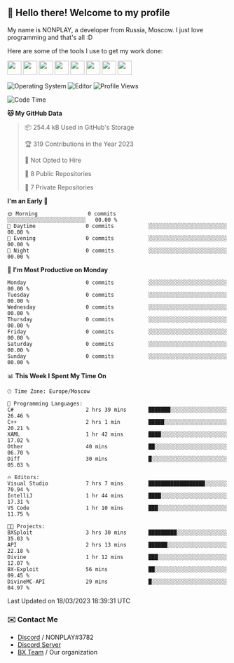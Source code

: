 ## :wave: Hello there! Welcome to my profile

My name is NONPLAY, a developer from Russia, Moscow. I just love programming and that's all :D

Here are some of the tools I use to get my work done:

<kbd><img height="32" src="https://img.icons8.com/color/2x/visual-studio-code-2019.png"></kbd>
<kbd><img height="32" src="https://img.icons8.com/color/2x/linux.png"></kbd>
<kbd><img height="32" src="https://img.icons8.com/fluent/2x/console.png"></kbd>
<kbd><img height="32" src="https://img.icons8.com/color/2x/open-source.png"></kbd>
<kbd><img height="32" src="https://img.icons8.com/color/2x/git.png"></kbd>
<kbd><img height="32" src="https://img.icons8.com/color/2x/nginx.png"></kbd>
<a href="?#gh-light-mode-only"><kbd><img height="32" src="https://img.icons8.com/metro/2x/mysql.png"></kbd></a>
<a href="?#gh-dark-mode-only"><kbd><img height="32" src="https://img.icons8.com/FFFFFF/metro/2x/mysql.png"></kbd></a>

![Operating System](https://img.shields.io/badge/OS-Windows%2010%20Pro-informational?style=for-the-badge&logo=Windows&logoColor=white&color=007ec6)
![Editor](https://img.shields.io/badge/Editor-VS%20Code-informational?style=for-the-badge&logo=Visual%20Studio%20Code&logoColor=white&color=007ec6)
![Profile Views](https://komarev.com/ghpvc/?username=NONPLAYT&color=blue&style=for-the-badge)

<!--START_SECTION:waka-->
![Code Time](http://img.shields.io/badge/Code%20Time-90%20hrs%2021%20mins-blue)

**🐱 My GitHub Data** 

> 📦 254.4 kB Used in GitHub's Storage 
 > 
> 🏆 319 Contributions in the Year 2023
 > 
> 🚫 Not Opted to Hire
 > 
> 📜 8 Public Repositories 
 > 
> 🔑 7 Private Repositories 
 > 
**I'm an Early 🐤** 

```text
🌞 Morning                0 commits           ░░░░░░░░░░░░░░░░░░░░░░░░░   00.00 % 
🌆 Daytime                0 commits           ░░░░░░░░░░░░░░░░░░░░░░░░░   00.00 % 
🌃 Evening                0 commits           ░░░░░░░░░░░░░░░░░░░░░░░░░   00.00 % 
🌙 Night                  0 commits           ░░░░░░░░░░░░░░░░░░░░░░░░░   00.00 % 
```
📅 **I'm Most Productive on Monday** 

```text
Monday                   0 commits           ░░░░░░░░░░░░░░░░░░░░░░░░░   00.00 % 
Tuesday                  0 commits           ░░░░░░░░░░░░░░░░░░░░░░░░░   00.00 % 
Wednesday                0 commits           ░░░░░░░░░░░░░░░░░░░░░░░░░   00.00 % 
Thursday                 0 commits           ░░░░░░░░░░░░░░░░░░░░░░░░░   00.00 % 
Friday                   0 commits           ░░░░░░░░░░░░░░░░░░░░░░░░░   00.00 % 
Saturday                 0 commits           ░░░░░░░░░░░░░░░░░░░░░░░░░   00.00 % 
Sunday                   0 commits           ░░░░░░░░░░░░░░░░░░░░░░░░░   00.00 % 
```


📊 **This Week I Spent My Time On** 

```text
🕑︎ Time Zone: Europe/Moscow

💬 Programming Languages: 
C#                       2 hrs 39 mins       ███████░░░░░░░░░░░░░░░░░░   26.46 % 
C++                      2 hrs 1 min         █████░░░░░░░░░░░░░░░░░░░░   20.21 % 
XAML                     1 hr 42 mins        ████░░░░░░░░░░░░░░░░░░░░░   17.02 % 
Other                    40 mins             ██░░░░░░░░░░░░░░░░░░░░░░░   06.70 % 
Diff                     30 mins             █░░░░░░░░░░░░░░░░░░░░░░░░   05.03 % 

🔥 Editors: 
Visual Studio            7 hrs 7 mins        ██████████████████░░░░░░░   70.94 % 
IntelliJ                 1 hr 44 mins        ████░░░░░░░░░░░░░░░░░░░░░   17.31 % 
VS Code                  1 hr 10 mins        ███░░░░░░░░░░░░░░░░░░░░░░   11.75 % 

🐱‍💻 Projects: 
BXSploit                 3 hrs 30 mins       █████████░░░░░░░░░░░░░░░░   35.03 % 
API                      2 hrs 13 mins       ██████░░░░░░░░░░░░░░░░░░░   22.18 % 
Divine                   1 hr 12 mins        ███░░░░░░░░░░░░░░░░░░░░░░   12.07 % 
BX-Exploit               56 mins             ██░░░░░░░░░░░░░░░░░░░░░░░   09.45 % 
DivineMC-API             29 mins             █░░░░░░░░░░░░░░░░░░░░░░░░   04.97 % 
```


 Last Updated on 18/03/2023 18:39:31 UTC
<!--END_SECTION:waka-->

### ✉️ Contact Me

- [Discord](https://discord.com/users/597087584090587177) / NONPLAY#3782
- [Discord Server](https://discord.gg/p7cxhw7E2M)
- [BX Team](https://github.com/BX-Team) / Our organization
